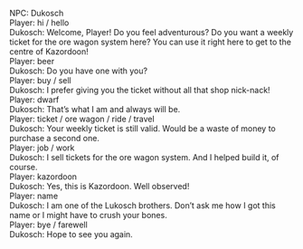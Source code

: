 NPC: Dukosch  
Player: hi / hello  
Dukosch: Welcome, Player! Do you feel adventurous? Do you want a weekly ticket for the ore wagon system here? You can use it right here to get to the centre of Kazordoon!  
Player: beer  
Dukosch: Do you have one with you?  
Player: buy / sell  
Dukosch: I prefer giving you the ticket without all that shop nick-nack!  
Player: dwarf  
Dukosch: That’s what I am and always will be.  
Player: ticket / ore wagon / ride / travel  
Dukosch: Your weekly ticket is still valid. Would be a waste of money to purchase a second one.  
Player: job / work  
Dukosch: I sell tickets for the ore wagon system. And I helped build it, of course.  
Player: kazordoon  
Dukosch: Yes, this is Kazordoon. Well observed!  
Player: name  
Dukosch: I am one of the Lukosch brothers. Don’t ask me how I got this name or I might have to crush your bones.  
Player: bye / farewell  
Dukosch: Hope to see you again.  
